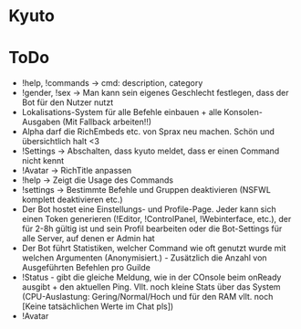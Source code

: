 # Kyuto

# ToDo
 - !help, !commands -> cmd: description, category
 - !gender, !sex -> Man kann sein eigenes Geschlecht festlegen, dass der Bot für den Nutzer nutzt
 - Lokalisations-System für alle Befehle einbauen + alle Konsolen-Ausgaben (Mit Fallback arbeiten!!)
 - Alpha darf die RichEmbeds etc. von Sprax neu machen. Schön und übersichtlich halt <3
 - !Settings -> Abschalten, dass kyuto meldet, dass er einen Command nicht kennt
 - !Avatar -> RichTitle anpassen
 - !help <Command> -> Zeigt die Usage des Commands
  - !settings -> Bestimmte Befehle und Gruppen deaktivieren (NSFWL komplett deaktivieren etc.)
 - Der Bot hostet eine Einstellungs- und Profile-Page. Jeder kann sich einen Token generieren (!Editor, !ControlPanel, !Webinterface, etc.), der für 2-8h gültig ist und sein Profil bearbeiten oder die Bot-Settings für alle Server, auf denen er Admin hat
 - Der Bot führt Statistiken, welcher Command wie oft genutzt wurde mit welchen Argumenten (Anonymisiert.) - Zusätzlich die Anzahl von Ausgeführten Befehlen pro Guilde
 - !Status - gibt die gleiche Meldung, wie in der COnsole beim onReady ausgibt + den aktuellen Ping. Vllt. noch kleine Stats über das System (CPU-Auslastung: Gering/Normal/Hoch und für den RAM vllt. noch [Keine tatsächlichen Werte im Chat pls])
 - !Avatar <Gif>